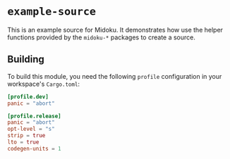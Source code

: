 # `example-source`

This is an example source for Midoku. It demonstrates how use the helper
functions provided by the `midoku-*` packages to create a source.

## Building

To build this module, you need the following `profile` configuration in your
workspace's `Cargo.toml`:

```toml
[profile.dev]
panic = "abort"

[profile.release]
panic = "abort"
opt-level = "s"
strip = true
lto = true
codegen-units = 1
```
